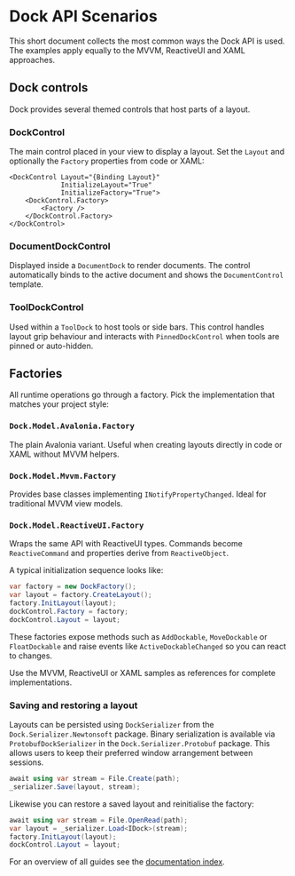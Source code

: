 # Dock API Scenarios

This short document collects the most common ways the Dock API is used.  The examples apply equally to the MVVM, ReactiveUI and XAML approaches.

## Dock controls

Dock provides several themed controls that host parts of a layout.

### DockControl

The main control placed in your view to display a layout.  Set the `Layout` and optionally the `Factory` properties from code or XAML:

```xaml
<DockControl Layout="{Binding Layout}"
             InitializeLayout="True"
             InitializeFactory="True">
    <DockControl.Factory>
        <Factory />
    </DockControl.Factory>
</DockControl>
```

### DocumentDockControl

Displayed inside a `DocumentDock` to render documents.  The control automatically binds to the active document and shows the `DocumentControl` template.

### ToolDockControl

Used within a `ToolDock` to host tools or side bars.  This control handles layout grip behaviour and interacts with `PinnedDockControl` when tools are pinned or auto-hidden.

## Factories

All runtime operations go through a factory.  Pick the implementation that matches your project style:

### `Dock.Model.Avalonia.Factory`

The plain Avalonia variant.  Useful when creating layouts directly in code or XAML without MVVM helpers.

### `Dock.Model.Mvvm.Factory`

Provides base classes implementing `INotifyPropertyChanged`.  Ideal for traditional MVVM view models.

### `Dock.Model.ReactiveUI.Factory`

Wraps the same API with ReactiveUI types.  Commands become `ReactiveCommand` and properties derive from `ReactiveObject`.

A typical initialization sequence looks like:

```csharp
var factory = new DockFactory();
var layout = factory.CreateLayout();
factory.InitLayout(layout);
dockControl.Factory = factory;
dockControl.Layout = layout;
```

These factories expose methods such as `AddDockable`, `MoveDockable` or `FloatDockable` and raise events like `ActiveDockableChanged` so you can react to changes.

Use the MVVM, ReactiveUI or XAML samples as references for complete implementations.

### Saving and restoring a layout

Layouts can be persisted using `DockSerializer` from the `Dock.Serializer.Newtonsoft` package.
Binary serialization is available via `ProtobufDockSerializer` in
the `Dock.Serializer.Protobuf` package.
This allows users to keep their preferred window arrangement between sessions.

```csharp
await using var stream = File.Create(path);
_serializer.Save(layout, stream);
```

Likewise you can restore a saved layout and reinitialise the factory:

```csharp
await using var stream = File.OpenRead(path);
var layout = _serializer.Load<IDock>(stream);
factory.InitLayout(layout);
dockControl.Layout = layout;
```

For an overview of all guides see the [documentation index](README.md).

